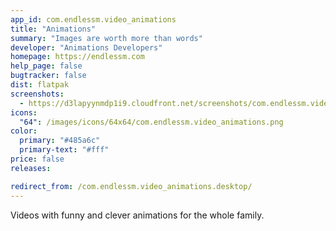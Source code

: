 ```yaml
---
app_id: com.endlessm.video_animations
title: "Animations"
summary: "Images are worth more than words"
developer: "Animations Developers"
homepage: https://endlessm.com
help_page: false
bugtracker: false
dist: flatpak
screenshots:
  - https://d3lapyynmdp1i9.cloudfront.net/screenshots/com.endlessm.video_animations/C/com.endlessm.video_animations-screenshot1.jpg
icons:
  "64": /images/icons/64x64/com.endlessm.video_animations.png
color:
  primary: "#485a6c"
  primary-text: "#fff"
price: false
releases:

redirect_from: /com.endlessm.video_animations.desktop/
---
```


<p>Videos with funny and clever animations for the whole family.</p>